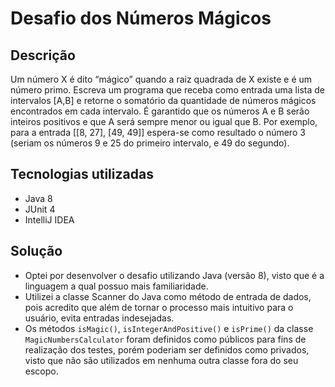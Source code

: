 # Desafio dos Números Mágicos

## Descrição 
Um número X é dito “mágico” quando a raiz quadrada de X existe e é um número primo. Escreva um programa que receba como entrada uma lista de intervalos [A,B] e retorne o somatório da quantidade de números mágicos encontrados em cada intervalo. É garantido que os números A e B serão inteiros positivos e que A será sempre menor ou igual que B. Por exemplo, para a entrada [[8, 27], [49, 49]] espera-se como resultado o número 3 (seriam os números 9 e 25 do primeiro intervalo, e 49 do segundo). 

## Tecnologias utilizadas
- Java 8
- JUnit 4
- IntelliJ IDEA

## Solução
- Optei por desenvolver o desafio utilizando Java (versão 8), visto que é a linguagem a qual possuo mais familiaridade.
- Utilizei a classe Scanner do Java como método de entrada de dados, pois acredito que além de tornar o processo mais intuitivo para o usuário, evita entradas indesejadas.
- Os métodos `isMagic()`, `isIntegerAndPositive()` e `isPrime()` da classe `MagicNumbersCalculator` foram definidos como públicos para fins de realização dos testes, porém poderiam ser definidos como privados, visto que não são utilizados em nenhuma outra classe fora do seu escopo.
